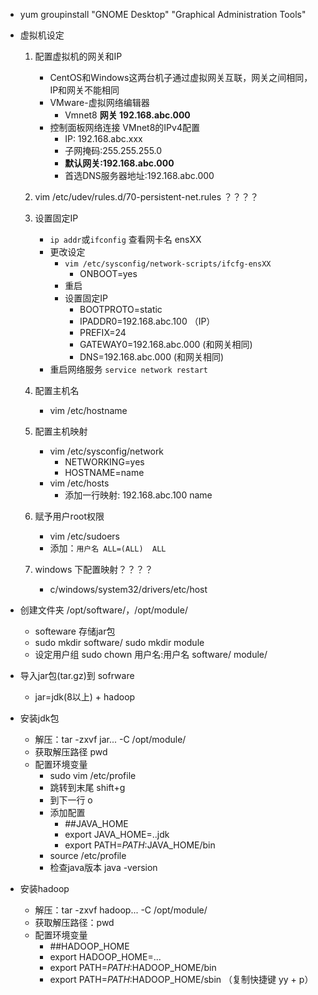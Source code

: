 * yum groupinstall "GNOME Desktop" "Graphical Administration Tools"
* 虚拟机设定
    1. 配置虚拟机的网关和IP
        * CentOS和Windows这两台机子通过虚拟网关互联，网关之间相同，IP和网关不能相同
        * VMware-虚拟网络编辑器
            * Vmnet8 **网关 192.168.abc.000**
        * 控制面板网络连接 VMnet8的IPv4配置
            * IP: 192.168.abc.xxx
            * 子网掩码:255.255.255.0
            * **默认网关:192.168.abc.000**
            * 首选DNS服务器地址:192.168.abc.000

    2. vim /etc/udev/rules.d/70-persistent-net.rules ？？？？
    3. 设置固定IP
        * `ip addr`或`ifconfig` 查看网卡名 ensXX
        * 更改设定
            * `vim /etc/sysconfig/network-scripts/ifcfg-ensXX`
                * ONBOOT=yes
            * 重启
            * 设置固定IP
                * BOOTPROTO=static
                * IPADDR0=192.168.abc.100 （IP）
                * PREFIX=24
                * GATEWAY0=192.168.abc.000 (和网关相同)
                * DNS=192.168.abc.000 (和网关相同)
        * 重启网络服务 `service network restart`
    4. 配置主机名
        * vim /etc/hostname
    5. 配置主机映射
        * vim /etc/sysconfig/network
            * NETWORKING=yes  
            * HOSTNAME=name
        * vim /etc/hosts
            * 添加一行映射: 192.168.abc.100 name
    6. 赋予用户root权限
        * vim /etc/sudoers
        * 添加：`用户名 ALL=(ALL)  ALL`
    7. windows 下配置映射？？？？
        * c/windows/system32/drivers/etc/host
            
* 创建文件夹 /opt/software/，/opt/module/
    * softeware 存储jar包
    * sudo mkdir software/ sudo mkdir module
    * 设定用户组 sudo chown 用户名:用户名 software/ module/
* 导入jar包(tar.gz)到 sofrware
    * jar=jdk(8以上) + hadoop
* 安装jdk包
    * 解压：tar -zxvf jar... -C /opt/module/
    * 获取解压路径 pwd
    * 配置环境变量 
        * sudo vim /etc/profile
        * 跳转到末尾 shift+g
        * 到下一行 o
        * 添加配置
            * ##JAVA_HOME
            * export JAVA_HOME=..jdk
            * export PATH=$PATH:$JAVA_HOME/bin
        * source /etc/profile
        * 检查java版本 java -version
* 安装hadoop
    * 解压：tar -zxvf hadoop... -C /opt/module/
    * 获取解压路径：pwd 
    * 配置环境变量
        * ##HADOOP_HOME
        * export HADOOP_HOME=...
        * export PATH=$PATH:$HADOOP_HOME/bin
        * export PATH=$PATH:$HADOOP_HOME/sbin （复制快捷键 yy + p）